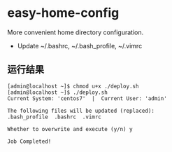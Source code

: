 # easy-home-config

More convenient home directory configuration.
- Update ~/.bashrc, ~/.bash_profile, ~/.vimrc


## 运行结果

```shell
[admin@localhost ~]$ chmod u+x ./deploy.sh
[admin@localhost ~]$ ./deploy.sh
Current System: 'centos7'  |  Current User: 'admin'

The following files will be updated (replaced):
.bash_profile  .bashrc  .vimrc

Whether to overwrite and execute (y/n) y

Job Completed! 
```
